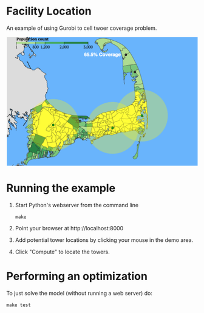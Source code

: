 # Facility Location
An example of using Gurobi to cell twoer coverage problem.

![](screenshot.png?raw=true)

# Running the example

1. Start Python's webserver from the command line
    ```
    make
    ```

2. Point your browser at http://localhost:8000

3. Add potential tower locations by clicking your mouse in the demo area.

4. Click "Compute" to locate the towers.

# Performing an optimization

To just solve the model (without running a web server) do:

```
make test
```
